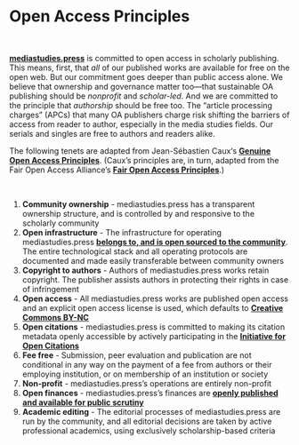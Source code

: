 # Open Access Principles

<br>

**[mediastudies.press](https://github.com/mediastudiespress/organization.git)** is committed to open access in scholarly publishing. This means, first, that *all* of our published works are available for free on the open web. But our commitment goes deeper than public access alone. We believe that ownership and governance matter too—that sustainable OA publishing should be *nonprofit* and *scholar-led*. And we are committed to the principle that *authorship* should be free too. The “article processing charges” (APCs) that many OA publishers charge risk shifting the barriers of access from reader to author, especially in the media studies fields. Our serials and singles are free to authors and readers alike. 

The following tenets are adapted from Jean-Sébastien Caux‘s **[Genuine Open Access Principles](https://jscaux.org/blog/post/2018/05/05/genuine-open-access/)**. (Caux’s principles are, in turn, adapted from the Fair Open Access Alliance’s **[Fair Open Access Principles](https://www.fairopenaccess.org/)**.)

<br>

1. **Community ownership** - mediastudies.press has a transparent ownership structure, and is controlled by and responsive to the scholarly community
2. **Open infrastructure** - The infrastructure for operating mediastudies.press **[belongs to, and is open sourced to the community](https://github.com/mediastudiespress)**. The entire technological stack and all operating protocols are documented and made easily transferable between community owners
3. **Copyright to authors** - Authors of mediastudies.press works retain copyright. The publisher assists authors in protecting their rights in case of infringement
4. **Open access** - All mediastudies.press works are published open access and an explicit open access license is used, which defaults to **[Creative Commons BY-NC](https://creativecommons.org/licenses/by-nc/4.0/legalcode)**
5. **Open citations** - mediastudies.press is committed to making its citation metadata openly accessible by actively participating in the **[Initiative for Open Citations](https://i4oc.org/)**
6. **Fee free** - Submission, peer evaluation and publication are not conditional in any way on the payment of a fee from authors or their employing institution, or on membership of an institution or society
7. **Non-profit** - mediastudies.press’s operations are entirely non-profit
8. **Open finances** - mediastudies.press’s finances are **[openly published and available for public scrutiny](https://mediastudies.press/transparency)**
9. **Academic editing** - The editorial processes of mediastudies.press are run by the community, and all editorial decisions are taken by active professional academics, using exclusively scholarship-based criteria